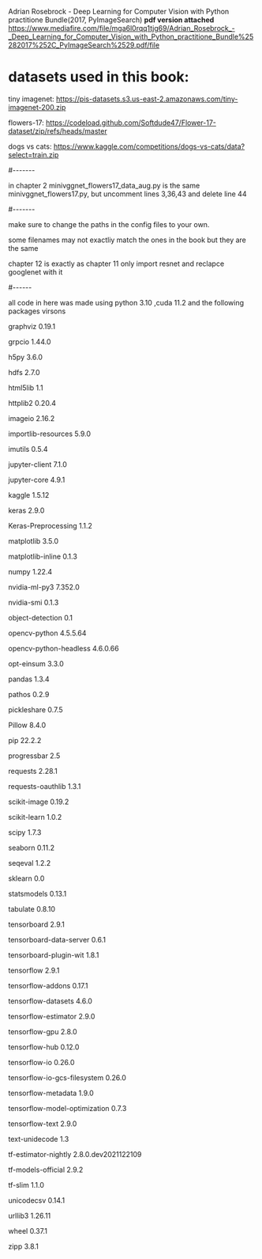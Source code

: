 Adrian Rosebrock - Deep Learning for Computer Vision with Python practitione Bundle(2017, PyImageSearch)
**pdf version attached**
https://www.mediafire.com/file/mga6l0rqq1tjg69/Adrian_Rosebrock_-_Deep_Learning_for_Computer_Vision_with_Python_practitione_Bundle%25282017%252C_PyImageSearch%2529.pdf/file


# datasets used in this book:

tiny imagenet: https://pis-datasets.s3.us-east-2.amazonaws.com/tiny-imagenet-200.zip

flowers-17: https://codeload.github.com/Softdude47/Flower-17-dataset/zip/refs/heads/master

dogs vs cats: https://www.kaggle.com/competitions/dogs-vs-cats/data?select=train.zip

#-------

in chapter 2 minivggnet_flowers17_data_aug.py is the same minivggnet_flowers17.py,
but uncomment lines 3,36,43 and delete line 44

#-------

make sure to change the paths in the config files to your own.

some filenames may not exactliy match the ones in the book but they are the same

chapter 12 is exactly as chapter 11 only import resnet and reclapce googlenet with it

#------

all code in here was made using python 3.10 ,cuda 11.2 and the following packages virsons

graphviz 0.19.1

grpcio 1.44.0

h5py 3.6.0

hdfs 2.7.0

html5lib 1.1

httplib2 0.20.4

imageio 2.16.2

importlib-resources 5.9.0

imutils 0.5.4

jupyter-client 7.1.0

jupyter-core 4.9.1

kaggle 1.5.12

keras 2.9.0

Keras-Preprocessing 1.1.2

matplotlib 3.5.0

matplotlib-inline 0.1.3

numpy 1.22.4

nvidia-ml-py3 7.352.0

nvidia-smi 0.1.3

object-detection 0.1

opencv-python 4.5.5.64

opencv-python-headless 4.6.0.66

opt-einsum 3.3.0

pandas 1.3.4

pathos 0.2.9

pickleshare 0.7.5

Pillow 8.4.0

pip 22.2.2

progressbar 2.5

requests 2.28.1

requests-oauthlib 1.3.1

scikit-image 0.19.2

scikit-learn 1.0.2

scipy 1.7.3

seaborn 0.11.2

seqeval 1.2.2

sklearn 0.0

statsmodels 0.13.1

tabulate 0.8.10

tensorboard 2.9.1

tensorboard-data-server 0.6.1

tensorboard-plugin-wit 1.8.1

tensorflow 2.9.1

tensorflow-addons 0.17.1

tensorflow-datasets 4.6.0

tensorflow-estimator 2.9.0

tensorflow-gpu 2.8.0

tensorflow-hub 0.12.0

tensorflow-io 0.26.0

tensorflow-io-gcs-filesystem 0.26.0

tensorflow-metadata 1.9.0

tensorflow-model-optimization 0.7.3

tensorflow-text 2.9.0

text-unidecode 1.3

tf-estimator-nightly 2.8.0.dev2021122109

tf-models-official 2.9.2

tf-slim 1.1.0

unicodecsv 0.14.1

urllib3 1.26.11

wheel 0.37.1

zipp 3.8.1

